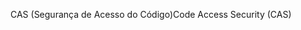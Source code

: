 <span data-ttu-id="758cc-101">CAS (Segurança de Acesso do Código)</span><span class="sxs-lookup"><span data-stu-id="758cc-101">Code Access Security (CAS)</span></span>